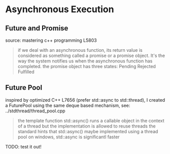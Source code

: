 # Asynchronous Execution

## Future and Promise 

source: mastering c++ programming L5803

> if we deal with an asynchronous function, its return value is considered as
> something called a promise or a promise object. It's the way the system 
> notifies us when the asynchronous function has completed.
> the promise object has three states:
> Pending
> Rejected
> Fulfilled

## Future Pool

inspired by optimized C++ L7656 (prefer std::async to std::thread), 
I created a FuturePool using the same deque based mechanism, see: ../stdthread/thread_pool.cpp

> the template function std::async() runs a callable object in the context
> of a thread but the implementation is allowed to reuse threads
> the standard hints that std::async() maybe implemented using a thread pool
> on windows, std::async is significantl faster

TODO: test it out!